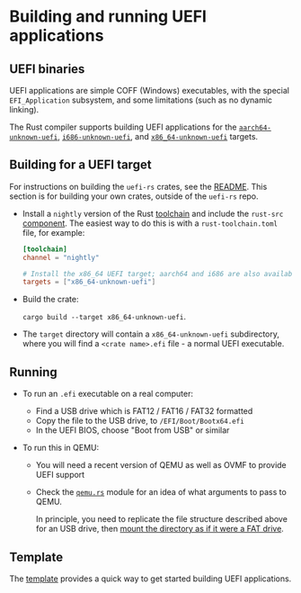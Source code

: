 # Building and running UEFI applications

## UEFI binaries

UEFI applications are simple COFF (Windows) executables, with the special
`EFI_Application` subsystem, and some limitations (such as no dynamic linking).

The Rust compiler supports building UEFI applications for the
[`aarch64-unknown-uefi`], [`i686-unknown-uefi`], and [`x86_64-unknown-uefi`]
targets.

[`aarch64-unknown-uefi`]: https://github.com/rust-lang/rust/blob/HEAD/compiler/rustc_target/src/spec/aarch64_unknown_uefi.rs
[`i686-unknown-uefi`]: https://github.com/rust-lang/rust/blob/HEAD/compiler/rustc_target/src/spec/i686_unknown_uefi.rs
[`x86_64-unknown-uefi`]: https://github.com/rust-lang/rust/blob/HEAD/compiler/rustc_target/src/spec/x86_64_unknown_uefi.rs

## Building for a UEFI target

For instructions on building the `uefi-rs` crates, see the
[README](README.md). This section is for building your own crates,
outside of the `uefi-rs` repo.

- Install a `nightly` version of the Rust [toolchain] and include the
  `rust-src` [component]. The easiest way to do this is with a
  `rust-toolchain.toml` file, for example:
  
  ```toml
  [toolchain]
  channel = "nightly"

  # Install the x86_64 UEFI target; aarch64 and i686 are also available.
  targets = ["x86_64-unknown-uefi"]
  ```

- Build the crate:

  `cargo build --target x86_64-unknown-uefi`.

- The `target` directory will contain a `x86_64-unknown-uefi` subdirectory,
  where you will find a `<crate name>.efi` file - a normal UEFI executable.
  
[toolchain]: https://rust-lang.github.io/rustup/concepts/toolchains.html
[component]: https://rust-lang.github.io/rustup/concepts/components.html

## Running

- To run an `.efi` executable on a real computer:
  - Find a USB drive which is FAT12 / FAT16 / FAT32 formatted
  - Copy the file to the USB drive, to `/EFI/Boot/Bootx64.efi`
  - In the UEFI BIOS, choose "Boot from USB" or similar

- To run this in QEMU:
  - You will need a recent version of QEMU as well as OVMF to provide UEFI support
  - Check the [`qemu.rs`](xtask/src/qemu.rs) module for an idea of
    what arguments to pass to QEMU.

    In principle, you need to replicate the file structure described above for an USB drive,
    then [mount the directory as if it were a FAT drive][qemu-vvfat].

[qemu-vvfat]: https://en.wikibooks.org/wiki/QEMU/Devices/Storage#Virtual_FAT_filesystem_(VVFAT)

## Template

The [template](template) provides a quick way to get started building UEFI applications.
